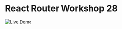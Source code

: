 # React Router Workshop 28

[![Live Demo](https://img.shields.io/badge/Live-Demo-green?style=flat&logo=vercel)](https://67a5493749f0d7a98bd82e8b--fancy-mousse-fc6399.netlify.app/)  
